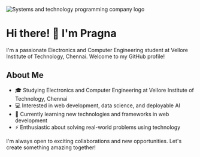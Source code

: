 
![Systems and technology programming company logo](https://github.com/Pragna19/Pragna19/assets/84904390/3110250e-6c3a-486a-b533-5a95f58fef20)

# Hi there! 👋 I'm Pragna

I'm a passionate Electronics and Computer Engineering student at Vellore Institute of Technology, Chennai. Welcome to my GitHub profile!

## About Me

- 🎓 Studying Electronics and Computer Engineering at Vellore Institute of Technology, Chennai
- 💻 Interested in web development, data science, and deployable AI
- 🌱 Currently learning new technologies and frameworks in web development
- ⚡️ Enthusiastic about solving real-world problems using technology

I'm always open to exciting collaborations and new opportunities. Let's create something amazing together!
